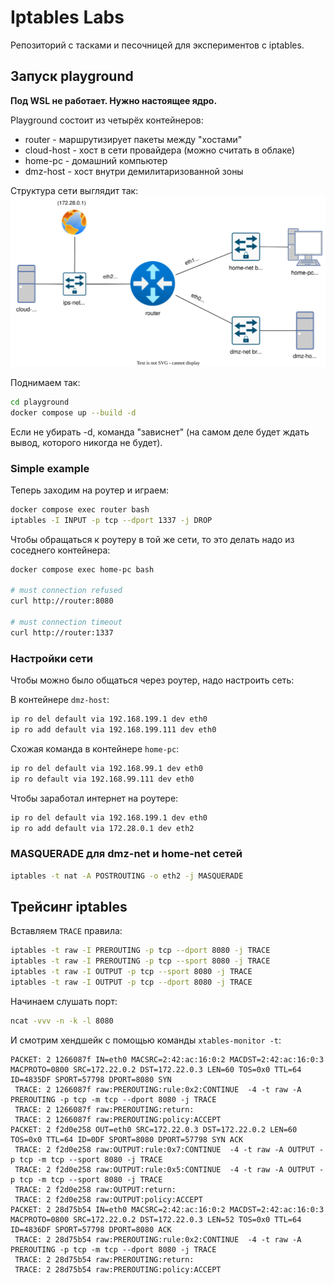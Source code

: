 # Iptables Labs

Репозиторий с тасками и песочницей для экспериментов с iptables.

## Запуск playground

**Под WSL не работает. Нужно настоящее ядро.**

Playground состоит из четырёх контейнеров:
- router - маршрутизирует пакеты между "хостами"
- cloud-host - хост в сети провайдера (можно считать в облаке)
- home-pc - домашний компьютер
- dmz-host - хост внутри демилитаризованной зоны

Структура сети выглядит так:
![network](./playground/iptables-labs-playground.drawio.svg)

Поднимаем так:  
```bash
cd playground
docker compose up --build -d
```
Если не убирать -d, команда "зависнет" (на самом деле будет ждать вывод, которого никогда не будет).

### Simple example

Теперь заходим на роутер и играем:
```bash
docker compose exec router bash
iptables -I INPUT -p tcp --dport 1337 -j DROP
```

Чтобы обращаться к роутеру в той же сети, то это делать надо из соседнего контейнера:
```bash
docker compose exec home-pc bash

# must connection refused
curl http://router:8080

# must connection timeout
curl http://router:1337
```

### Настройки сети

Чтобы можно было общаться через роутер, надо настроить сеть:

В контейнере `dmz-host`:
```bash
ip ro del default via 192.168.199.1 dev eth0
ip ro add default via 192.168.199.111 dev eth0
```

Схожая команда в контейнере `home-pc`:
```bash
ip ro del default via 192.168.99.1 dev eth0
ip ro default via 192.168.99.111 dev eth0
```

Чтобы заработал интернет на роутере:
```bash
ip ro del default via 192.168.199.1 dev eth0
ip ro add default via 172.28.0.1 dev eth2
```

### MASQUERADE для dmz-net и home-net сетей

```bash
iptables -t nat -A POSTROUTING -o eth2 -j MASQUERADE
```

## Трейсинг iptables

Вставляем `TRACE` правила:
```bash
iptables -t raw -I PREROUTING -p tcp --dport 8080 -j TRACE
iptables -t raw -I PREROUTING -p tcp --sport 8080 -j TRACE
iptables -t raw -I OUTPUT -p tcp --sport 8080 -j TRACE
iptables -t raw -I OUTPUT -p tcp --dport 8080 -j TRACE
```

Начинаем слушать порт:
```bash
ncat -vvv -n -k -l 8080
```

И смотрим хендшейк с помощью команды `xtables-monitor -t`:
```log
PACKET: 2 1266087f IN=eth0 MACSRC=2:42:ac:16:0:2 MACDST=2:42:ac:16:0:3 MACPROTO=0800 SRC=172.22.0.2 DST=172.22.0.3 LEN=60 TOS=0x0 TTL=64 ID=4835DF SPORT=57798 DPORT=8080 SYN 
 TRACE: 2 1266087f raw:PREROUTING:rule:0x2:CONTINUE  -4 -t raw -A PREROUTING -p tcp -m tcp --dport 8080 -j TRACE
 TRACE: 2 1266087f raw:PREROUTING:return:
 TRACE: 2 1266087f raw:PREROUTING:policy:ACCEPT 
PACKET: 2 f2d0e258 OUT=eth0 SRC=172.22.0.3 DST=172.22.0.2 LEN=60 TOS=0x0 TTL=64 ID=0DF SPORT=8080 DPORT=57798 SYN ACK 
 TRACE: 2 f2d0e258 raw:OUTPUT:rule:0x7:CONTINUE  -4 -t raw -A OUTPUT -p tcp -m tcp --sport 8080 -j TRACE
 TRACE: 2 f2d0e258 raw:OUTPUT:rule:0x5:CONTINUE  -4 -t raw -A OUTPUT -p tcp -m tcp --sport 8080 -j TRACE
 TRACE: 2 f2d0e258 raw:OUTPUT:return:
 TRACE: 2 f2d0e258 raw:OUTPUT:policy:ACCEPT 
PACKET: 2 28d75b54 IN=eth0 MACSRC=2:42:ac:16:0:2 MACDST=2:42:ac:16:0:3 MACPROTO=0800 SRC=172.22.0.2 DST=172.22.0.3 LEN=52 TOS=0x0 TTL=64 ID=4836DF SPORT=57798 DPORT=8080 ACK 
 TRACE: 2 28d75b54 raw:PREROUTING:rule:0x2:CONTINUE  -4 -t raw -A PREROUTING -p tcp -m tcp --dport 8080 -j TRACE
 TRACE: 2 28d75b54 raw:PREROUTING:return:
 TRACE: 2 28d75b54 raw:PREROUTING:policy:ACCEPT 
```
